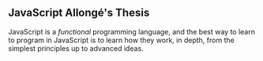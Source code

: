 ## JavaScript Allongé's Thesis

JavaScript is a *functional* programming language, and the best way to learn to program in JavaScript is to learn how they work, in depth, from the simplest principles up to advanced ideas.